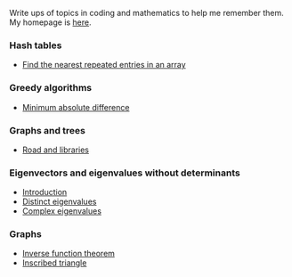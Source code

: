 Write ups of topics in coding and mathematics to help me remember them.
My homepage is [here](https://mwpb.uk).

### Hash tables

* [Find the nearest repeated entries in an array](nearest_repeated_entries.md)

### Greedy algorithms

* [Minimum absolute difference](nearest_abs_difference.md)

### Graphs and trees

* [Road and libraries](roads-and-libraries.md)

### Eigenvectors and eigenvalues without determinants

* [Introduction](introEigenvectors.md)
* [Distinct eigenvalues](distinctEigenvalues.md)
* [Complex eigenvalues](complexEigenvalues.md)

### Graphs

* [Inverse function theorem](inverse-function-theorem.html)
* [Inscribed triangle](inscribed.html)
